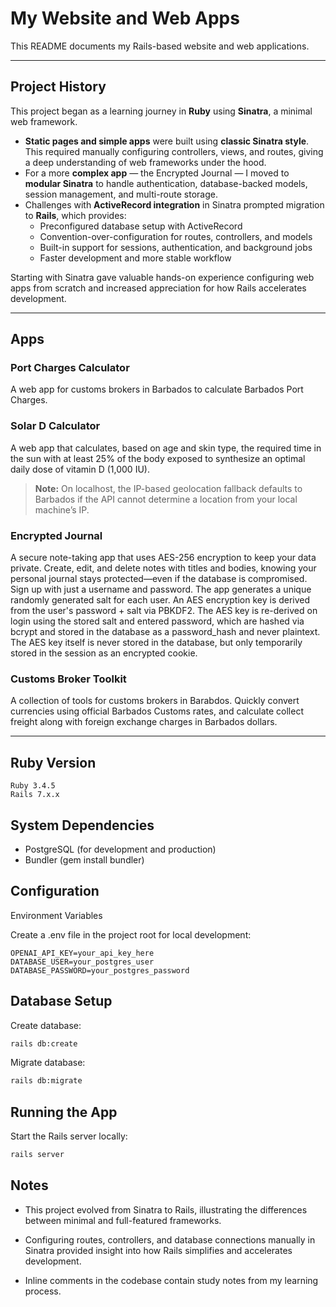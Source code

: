 # My Website and Web Apps

This README documents my Rails-based website and web applications.

---

## Project History

This project began as a learning journey in **Ruby** using **Sinatra**, a minimal web framework.

- **Static pages and simple apps** were built using **classic Sinatra style**. This required manually configuring controllers, views, and routes, giving a deep understanding of web frameworks under the hood.
- For a more **complex app** — the Encrypted Journal — I moved to **modular Sinatra** to handle authentication, database-backed models, session management, and multi-route storage. 
- Challenges with **ActiveRecord integration** in Sinatra prompted migration to **Rails**, which provides:
  - Preconfigured database setup with ActiveRecord 
  - Convention-over-configuration for routes, controllers, and models 
  - Built-in support for sessions, authentication, and background jobs 
  - Faster development and more stable workflow 

Starting with Sinatra gave valuable hands-on experience configuring web apps from scratch and increased appreciation for how Rails accelerates development.

---

## Apps

### Port Charges Calculator
A web app for customs brokers in Barbados to calculate Barbados Port Charges.

### Solar D Calculator
A web app that calculates, based on age and skin type, the required time in the sun with at least 25% of the body exposed to synthesize an optimal daily dose of vitamin D (1,000 IU). 
> **Note:** On localhost, the IP-based geolocation fallback defaults to Barbados if the API cannot determine a location from your local machine’s IP.

### Encrypted Journal
A secure note-taking app that uses AES-256 encryption to keep your data private. Create, edit, and delete notes with titles and bodies, knowing your personal journal stays protected—even if the database is compromised. Sign up with just a username and password. The app generates a unique randomly generated salt for each user. An AES encryption key is derived from the user's password + salt via PBKDF2. The AES key is re-derived on login using the stored salt and entered password, which are hashed via bcrypt and stored in the database as a password_hash and never plaintext. The AES key itself is never stored in the database, but only temporarily stored in the session as an encrypted cookie. 

### Customs Broker Toolkit
A collection of tools for customs brokers in Barabdos. Quickly convert currencies using official Barbados Customs rates, and calculate collect freight along with foreign exchange charges in Barbados dollars.

---

## Ruby Version

```text
Ruby 3.4.5
Rails 7.x.x
```

## System Dependencies
- PostgreSQL (for development and production)
- Bundler (gem install bundler)

## Configuration
Environment Variables

Create a .env file in the project root for local development:

```text
OPENAI_API_KEY=your_api_key_here
DATABASE_USER=your_postgres_user
DATABASE_PASSWORD=your_postgres_password
```

## Database Setup
Create database:

```bash
rails db:create
```

Migrate database:

```bash
rails db:migrate
```

## Running the App
Start the Rails server locally:

```bash
rails server
```

## Notes
- This project evolved from Sinatra to Rails, illustrating the differences between minimal and full-featured frameworks.

- Configuring routes, controllers, and database connections manually in Sinatra provided insight into how Rails simplifies and accelerates development.

- Inline comments in the codebase contain study notes from my learning process.
